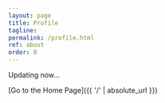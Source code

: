 ```yaml
---
layout: page
title: Profile
tagline: 
permalink: /profile.html
ref: about
order: 0
---
```


Updating now...


[Go to the Home Page]({{ '/' | absolute_url }})
